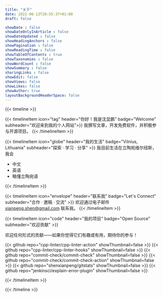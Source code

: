 ```yaml
---
title: "关于"
date: 2022-06-13T20:55:37+01:00
draft: false

showDate : false
showDateOnlyInArticle : false
showDateUpdated : false
showHeadingAnchors : false
showPagination : false
showReadingTime : false
showTableOfContents : true
showTaxonomies : false 
showWordCount : false
showSummary : false
sharingLinks : false
showEdit: false
showViews: false
showLikes: false
showAuthor: true
layoutBackgroundHeaderSpace: false
---
```


{{< timeline >}}

{{< timelineItem icon="tag" header="你好！我是沈显鹏" badge="Welcome" subheader="欢迎来到我的个人网站">}}
我撰写文章，开发免费软件，并积极参与开源项目。
{{< /timelineItem >}}

{{< timelineItem icon="globe" header="我的生活" badge="Vilnius, Lithuania" subheader="探索 · 学习 · 分享" >}}
我目前生活在立陶宛维尔纽斯，我会
<ul>
  <li>中文</li>
  <li>英语</li>
  <li>略懂立陶宛语</li>
</ul>
{{< /timelineItem >}}

{{< timelineItem icon="envelope" header="联系我" badge="Let's Connect" subheader="合作 · 邀稿 · 交流" >}}
欢迎通过电子邮件 xianpeng.shen@gmail.com 联系我。
{{< /timelineItem >}}

{{< timelineItem icon="code" header="我的项目" badge="Open Source" subheader="欢迎贡献" >}}

欢迎任何形式的贡献——如果你觉得它们有趣或有用，期待你的参与！

{{< github repo="cpp-linter/cpp-linter-action" showThumbnail=false >}}
{{< github repo="cpp-linter/cpp-linter-hooks" showThumbnail=false >}}
{{< github repo="commit-check/commit-check" showThumbnail=false >}}
{{< github repo="commit-check/commit-check-action" showThumbnail=false >}}
{{< github repo="shenxianpeng/gitstats" showThumbnail=false >}}
{{< github repo="jenkinsci/explain-error-plugin" showThumbnail=false >}}

{{< /timelineItem >}}

{{< /timeline >}}
